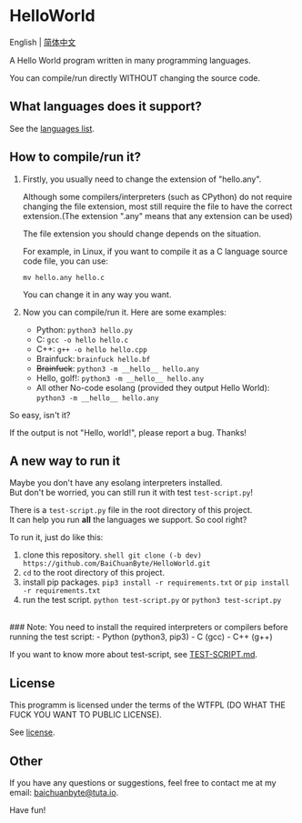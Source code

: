 # HelloWorld

English | [简体中文](./doc_zh/README_zh.md)

A Hello World program written in many programming languages.

You can compile/run directly WITHOUT changing the source code.

## What languages does it support?
See the [languages list](./LANGUAGES.md).

## How to compile/run it?
1. Firstly, you usually need to change the extension of "hello.any".

    Although some compilers/interpreters (such as CPython) do not require changing the file extension, most still require the file to
    have the correct extension.(The extension ".any" means that any extension can be used)

    The file extension you should change depends on the situation.

    For example, in Linux, if you want to compile it as a C language source code file, you can use:
    ```
    mv hello.any hello.c
    ```
    You can change it in any way you want.

3. Now you can compile/run it.
    Here are some examples:

    - Python: `python3 hello.py`
    - C: `gcc -o hello hello.c`
    - C++: `g++ -o hello hello.cpp`
    - Brainfuck: `brainfuck hello.bf`
    - ~~Brainfuck~~: `python3 -m __hello__ hello.any`
    - Hello, golf!: `python3 -m __hello__ hello.any`
    - All other No-code esolang (provided they output Hello World): `python3 -m __hello__ hello.any`

So easy, isn't it?

If the output is not "Hello, world!", please report a bug. Thanks!

## A new way to run it

Maybe you don't have any esolang interpreters installed.<br>
But don't be worried, you can still run it with test `test-script.py`!

There is a `test-script.py` file in the root directory of this project.<br>
It can help you run **all** the languages we support. So cool right?

To run it, just do like this:
1. clone this repository.  `shell git clone (-b dev) https://github.com/BaiChuanByte/HelloWorld.git`
1. `cd` to the root directory of this project. 
2. install pip packages.   `pip3 install -r requirements.txt` or `pip install -r requirements.txt`
3. run the test script.    `python test-script.py` or `python3 test-script.py`
<br>
### Note: 
You need to install the required interpreters or compilers before running the test script:
- Python (python3, pip3)
- C (gcc)
- C++ (g++)

If you want to know more about test-script, 
see [TEST-SCRIPT.md](./TEST-SCRIPT.md).

## License
This programm is licensed under the terms of the WTFPL
(DO WHAT THE FUCK YOU WANT TO PUBLIC LICENSE).

See [license](./LICENSE).

## Other
If you have any questions or suggestions, feel free to contact me at my email: baichuanbyte@tuta.io.

Have fun!
